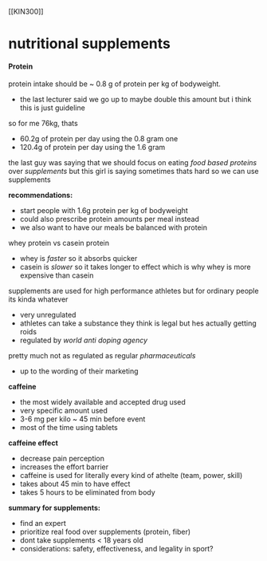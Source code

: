 [[KIN300]]

# nutritional supplements
#### Protein
protein intake should be ~ 0.8 g of protein per kg of bodyweight. 
- the last lecturer said we go up to maybe double this amount but i think this is just guideline

so for me 76kg, thats
- 60.2g of protein per day using the 0.8 gram one 
- 120.4g of protein per day using the 1.6 gram

the last guy was saying that we should focus on eating *food based proteins* over *supplements* but this girl is saying sometimes thats hard so we can use supplements

**recommendations:**
- start people with 1.6g protein per kg of bodyweight
- could also prescribe protein amounts per meal instead
- we also want to have our meals be balanced with protein

whey protein vs casein protein
- whey is *faster* so it absorbs quicker
- casein is *slower* so it takes longer to effect
which is why whey is more expensive than casein

supplements are used for high performance athletes but for ordinary people its kinda whatever
- very unregulated 
- athletes can take a substance they think is legal but hes actually getting roids
- regulated by *world anti doping agency*

pretty much not as regulated as regular *pharmaceuticals*
- up to the wording of their marketing

**caffeine**
- the most widely available and accepted drug used 
- very specific amount used
- 3-6 mg per kilo ~ 45 min before event
- most of the time using tablets

**caffeine effect**
- decrease pain perception
- increases the effort barrier
- caffeine is used for literally every kind of athelte (team, power, skill)
- takes about 45 min to have effect
- takes 5 hours to be eliminated from body

**summary for supplements:**
- find an expert
- prioritize real food over supplements (protein, fiber)
- dont take supplements < 18 years old
- considerations: safety, effectiveness, and legality in sport?